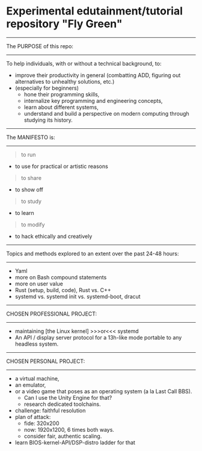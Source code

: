 # Experimental edutainment/tutorial repository "Fly Green"

__________________________________________________________________________
The PURPOSE of this repo:
__________________________________________________________________________

To help individuals, with or without a technical background, to: 
- improve their productivity in general (combatting ADD, figuring out
  alternatives to unhealthy solutions, etc.) 
- (especially for beginners)
  - hone their programming skills,
  - internalize key programming and engineering concepts,
  - learn about different systems,
  - understand and build a perspective on modern computing through studying
    its history. 

__________________________________________________________________________
The MANIFESTO is:
__________________________________________________________________________

> to run
  - to use for practical or artistic reasons
> to share
  - to show off
> to study
  - to learn
> to modify
  - to hack ethically and creatively

__________________________________________________________________________
Topics and methods explored to an extent over the past 24-48 hours:
__________________________________________________________________________

- Yaml
- more on Bash compound statements 
- more on user value
- Rust (setup, build, code), Rust vs. C++ 
- systemd vs. systemd init vs. systemd-boot, dracut
__________________________________________________________________________
CHOSEN PROFESSIONAL PROJECT:
__________________________________________________________________________

- maintaining [the Linux kernel] >>>or<<< systemd
- An API / display server protocol for a 13h-like mode portable to any headless system. 
__________________________________________________________________________
CHOSEN PERSONAL PROJECT:
__________________________________________________________________________

- a virtual machine,
- an emulator,
- or a video game that poses as an operating system (a la Last Call BBS).
  - Can I use the Unity Engine for that?
  - research dedicated toolchains. 
- challenge: faithful resolution
- plan of attack:
  - fide: 320x200
  - now: 1920x1200, 6 times both ways.
  - consider fair, authentic scaling. 
- learn BIOS-kernel-API/DSP-distro ladder for that 

